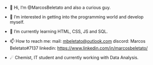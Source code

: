 - 👋 Hi, I’m @MarcosBeletato and also a curious guy.
- 👀 I’m interested in getting into the programming world and develop myself.
- 🌱 I’m currently learning HTML, CSS, JS and SQL.
- 📫 How to reach me:
      mail: mbeletato@outlook.com
      discord: Marcos Beletato#7137
      linkedin: https://www.linkedin.com/in/marcosbeletato/

- ☄ Chemist, IT student and currently working with Data Analysis.
